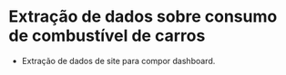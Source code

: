 # Extração de dados sobre consumo de combustível de carros

- Extração de dados de site para compor dashboard.